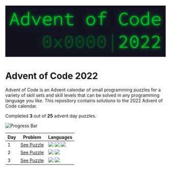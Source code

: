 <p align="center">
<img alt="Advent of Code 2022 Logo" src="docs/img/logo.png" width=600 />
</p>

# Advent of Code 2022

Advent of Code is an Advent calendar of small programming puzzles for a variety of skill sets and skill levels that can be solved in any programming language you like. This repository contains solutions to the 2022 Advent of Code calendar.

Completed **3** out of **25** advent day puzzles.

![Progress Bar](https://progress-bar.dev/12)

Day | Problem | Languages
--- | --- | ---
1 | [See Puzzle](https://adventofcode.com/2022/day/1) | [![](https://img.shields.io/badge/rust-000000?style=for-the-badge&logo=rust&logoColor=FFFFFF)](Day1/Rust/main.rs) [![](https://img.shields.io/badge/go-00ADD8?style=for-the-badge&logo=go&logoColor=FFFFFF)](Day1/Go/main.go) [![](https://img.shields.io/badge/python-3670A0?style=for-the-badge&logo=python&logoColor=FFDD54)](Day1/Python/main.py)
2 | [See Puzzle](https://adventofcode.com/2022/day/2) | [![](https://img.shields.io/badge/go-00ADD8?style=for-the-badge&logo=go&logoColor=FFFFFF)](Day2/Go/main.go) [![](https://img.shields.io/badge/python-3670A0?style=for-the-badge&logo=python&logoColor=FFDD54)](Day2/Python/main.py)
3 | [See Puzzle](https://adventofcode.com/2022/day/3) | [![](https://img.shields.io/badge/go-00ADD8?style=for-the-badge&logo=go&logoColor=FFFFFF)](Day3/Go/main.go) [![](https://img.shields.io/badge/python-3670A0?style=for-the-badge&logo=python&logoColor=FFDD54)](Day3/Python/main.py)

